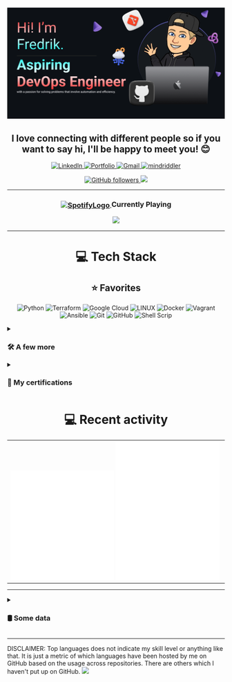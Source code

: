 ![Make your README](assets/banner.png)

<h2 align="center"><b>I love connecting with different people</b> so if you want to say <b>hi, I'll be happy to meet you!</b> 😊</h2>

<p align="center">
  
  <a href="https://linkedin.com/in/fredrik-m/">
    <img src="https://img.shields.io/badge/-LinkedIn-blue?style=for-the-badge&logo=Linkedin&logoColor=white&link=https://linkedin.com/in/fredrik-m/" alt="LinkedIn">
  </a>
  <a href="https://fredrikm.dev">
    <img src="https://img.shields.io/badge/Portfolio-blue?style=for-the-badge&logo=About.me&logoColor=white" alt="Portfolio">
  </a>
  <a href="mailto:fredrikmagnusson3@gmail.com">
    <img src="https://img.shields.io/badge/-fredrikmagnusson3@gmail.com-red?style=for-the-badge&logo=gmail&logoColor=white" alt="Gmail">
  </a>
  <a href="https://discordapp.com/users/225341664787562496">
    <img src="https://img.shields.io/badge/-mindriddler-blue?style=for-the-badge&logo=discord&logoColor=white" alt="mindriddler">
  </a>
</p>

<p align="center">
  <a href="https://github.com/mindriddler">
    <img src="https://img.shields.io/github/followers/mindriddler?label=Follow&style=for-the-badge" alt="GitHub followers">
  </a>
  <img src="https://komarev.com/ghpvc/?username=mindriddler&style=for-the-badge" alt"Profile Views">
</p>
<hr>

<div align="center">
    <h3>
        <a href="https://emoji.gg/emoji/SpotifyLogo">
            <img src="https://cdn3.emoji.gg/emojis/SpotifyLogo.png" alt="SpotifyLogo" width="30" style="vertical-align: middle;">
        </a>
        Currently Playing
    </h3>
    <a href="https://open.spotify.com/playlist/62RKQoCghY0ZJ4hK3Tmq9c?si=6a9b1c5833734776">
        <img src="https://spotify-github-profile.vercel.app/api/view?uid=johannahedlund&cover_image=true&theme=natemoo-re&show_offline=true&background_color=121212&interchange=false&bar_color=53b14f&bar_color_cover=false">
    </a>
</div>
<hr>

<h1 align="center">💻 Tech Stack</h1>
<h2 align="center">⭐ Favorites</h2>
<p align="center">
  <img src="https://img.shields.io/badge/python-3670A0?style=for-the-badge&logo=python&logoColor=ffdd54" alt="Python">
  <img src="https://img.shields.io/badge/terraform-%235835CC.svg?style=for-the-badge&logo=terraform&logoColor=white" alt="Terraform">
  <img src="https://img.shields.io/badge/Google%20Cloud-%234285F4.svg?style=for-the-badge&logo=google-cloud&logoColor=white" alt="Google Cloud">
  <img src="https://img.shields.io/badge/Linux-FCC624?style=for-the-badge&logo=linux&logoColor=black" alt="LINUX">
  <img src="https://img.shields.io/badge/docker-%230db7ed.svg?style=for-the-badge&logo=docker&logoColor=white" alt="Docker">
  <img src="https://img.shields.io/badge/vagrant-%231563FF.svg?style=for-the-badge&logo=vagrant&logoColor=white" alt="Vagrant">
  <img src="https://img.shields.io/badge/ansible-%231A1918.svg?style=for-the-badge&logo=ansible&logoColor=white" alt="Ansible">
  <img src="https://img.shields.io/badge/git-%23F05033.svg?style=for-the-badge&logo=git&logoColor=white" alt="Git">
  <img src="https://img.shields.io/badge/github-%23121011.svg?style=for-the-badge&logo=github&logoColor=white" alt="GitHub">
  <img src="https://img.shields.io/badge/shell_script-%23121011.svg?style=for-the-badge&logo=gnu-bash&logoColor=white" alt="Shell Scrip">
</p>

<details>
  <summary><h3>🛠 A few more</h3></summary>
  
  <p align="center">
    <img src="https://img.shields.io/badge/PowerShell-%235391FE.svg?style=for-the-badge&logo=powershell&logoColor=white" alt="PowerShell">
    <img src="https://img.shields.io/badge/java-%23ED8B00.svg?style=for-the-badge&logo=java&logoColor=white" alt="Java">
    <img src="https://img.shields.io/badge/markdown-%23000000.svg?style=for-the-badge&logo=markdown&logoColor=white" alt="Markdown">
    <img src="https://img.shields.io/badge/postgres-%23316192.svg?style=for-the-badge&logo=postgresql&logoColor=white" alt="Postgres">
    <img src="https://img.shields.io/badge/mysql-%2300f.svg?style=for-the-badge&logo=mysql&logoColor=white" alt="MySQL">
    <img src="https://img.shields.io/badge/sqlite-%2307405e.svg?style=for-the-badge&logo=sqlite&logoColor=white" alt="SQLite">
    <img src="https://img.shields.io/badge/jira-%230A0FFF.svg?style=for-the-badge&logo=jira&logoColor=white" alt="Jira">
    <img src="https://img.shields.io/badge/kubernetes-%23326ce5.svg?style=for-the-badge&logo=kubernetes&logoColor=white" alt="Kubernetes">
    <img src="https://img.shields.io/badge/rancher-%230075A8.svg?style=for-the-badge&logo=rancher&logoColor=white" alt="Rancher">
    <img src="https://img.shields.io/badge/Trello-%23026AA7.svg?style=for-the-badge&logo=Trello&logoColor=white" alt="Trello">
  </p>
  <hr>
</details>
<details>
  <summary><h3>📜 My certifications</h3></summary>
  
  + [**Terraform Associate** (August 2023)](https://www.credly.com/badges/e2eb1846-4eb6-4d2d-ab6c-69b677d0f57e)
<hr>
</details>

<h1 align="center">💻 Recent activity</h1>
<!-- <div align="center">
  <table width="100%">
    <tr>
        <td>
          <img src="assets/metrics.plugin.code.svg">
        </td>
    </tr>
  </table>
</div> -->

<table width="100%">
    <tr>
        <td>
            <img src="assets/metrics.plugin.activity.svg" width="49%">
            <img src="assets/metrics.plugin.stars.svg" width="49%">
        </td>
    </tr>
</table>
<hr>

<details>
  <summary><h3>🛢️ Some data</h3></summary>
  <table align="center" width="100%">
    <tr>
      <td>
        <img src="assets/metrics.svg" width="100%">
      </td>
    </tr>
  </table>

  <!--START_SECTION:waka-->
**I'm a Night 🦉** 

```text
🌞 Morning                39 commits          █░░░░░░░░░░░░░░░░░░░░░░░░   03.59 % 
🌆 Daytime                443 commits         ██████████░░░░░░░░░░░░░░░   40.79 % 
🌃 Evening                359 commits         ████████░░░░░░░░░░░░░░░░░   33.06 % 
🌙 Night                  245 commits         ██████░░░░░░░░░░░░░░░░░░░   22.56 % 
```
📅 **I'm Most Productive on Wednesday** 

```text
Monday                   186 commits         ████░░░░░░░░░░░░░░░░░░░░░   17.13 % 
Tuesday                  164 commits         ████░░░░░░░░░░░░░░░░░░░░░   15.10 % 
Wednesday                227 commits         █████░░░░░░░░░░░░░░░░░░░░   20.90 % 
Thursday                 58 commits          █░░░░░░░░░░░░░░░░░░░░░░░░   05.34 % 
Friday                   109 commits         ███░░░░░░░░░░░░░░░░░░░░░░   10.04 % 
Saturday                 192 commits         ████░░░░░░░░░░░░░░░░░░░░░   17.68 % 
Sunday                   150 commits         ███░░░░░░░░░░░░░░░░░░░░░░   13.81 % 
```


📊 **This Week I Spent My Time On** 

```text
🕑︎ Time Zone: Europe/Stockholm

💬 Programming Languages: 
Python                   4 hrs 45 mins       ████████████████░░░░░░░░░   62.60 % 
Markdown                 1 hr 13 mins        ████░░░░░░░░░░░░░░░░░░░░░   16.14 % 
JSON                     54 mins             ███░░░░░░░░░░░░░░░░░░░░░░   12.03 % 
YAML                     35 mins             ██░░░░░░░░░░░░░░░░░░░░░░░   07.73 % 
GDScript3                3 mins              ░░░░░░░░░░░░░░░░░░░░░░░░░   00.78 % 

🔥 Editors: 
VS Code                  7 hrs 36 mins       █████████████████████████   100.00 % 

🐱‍💻 Projects: 
pc-setup                 4 hrs 18 mins       ██████████████░░░░░░░░░░░   56.58 % 
Nackademin               1 hr 13 mins        ████░░░░░░░░░░░░░░░░░░░░░   16.17 % 
test                     1 hr 8 mins         ████░░░░░░░░░░░░░░░░░░░░░   15.01 % 
expense-tracker          55 mins             ███░░░░░░░░░░░░░░░░░░░░░░   12.23 % 
```

**I Mostly Code in Python** 

```text
Python                   8 repos             █████████████████░░░░░░░░   66.67 % 
JavaScript               2 repos             ████░░░░░░░░░░░░░░░░░░░░░   16.67 % 
HCL                      1 repo              ██░░░░░░░░░░░░░░░░░░░░░░░   08.33 % 
PHP                      1 repo              ██░░░░░░░░░░░░░░░░░░░░░░░   08.33 % 
```




 Last Updated on 03/10/2023 22:35:33 UTC
<!--END_SECTION:waka-->
</details>

---

DISCLAIMER: Top languages does not indicate my skill level or anything like that. It is just a metric of which languages have been hosted by me on GitHub based on the usage across repositories. There are others which I haven't put up on GitHub.
![](https://hit.yhype.me/github/profile?user_id=112268732)
